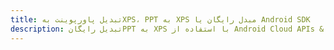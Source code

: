 ---title: تبدیل پاورپوینت بهXPS، PPT به XPS مبدل رایگان یا Android SDKdescription: تبدیل رایگانPPT به XPS با استفاده از Android Cloud APIs & SDK. همچنین اسناد Microsoft PowerPoint را در Cloud ایجاد، ویرایش و رندر کنید.---